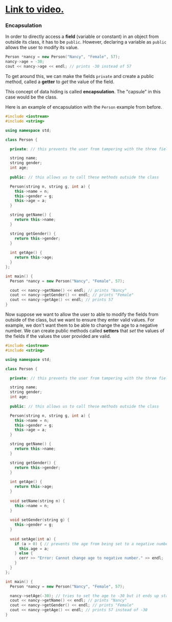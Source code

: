 # [Link to video.](https://www.youtube.com/watch?v=KN07rl16w2M&list=PLVD25niNi0Bklbh7Po--kFFLXFxxoIDUJ&index=23)

### Encapsulation

In order to directly access a **field** (variable or constant) in an object from outside its class, it has to be `public`. However, declaring a variable as `public` allows the user to modify its value. 

```cpp
Person *nancy = new Person("Nancy", "Female", 57);
nancy->age = -30;
cout << nancy->age << endl; // prints -30 instead of 57
```

To get around this, we can make the fields `private` and create a public method, called a **getter** to *get* the value of the field.

This concept of data hiding is called **encapsulation**. The "capsule" in this case would be the class.

Here is an example of encapsulation with the `Person` example from before.

```cpp
#include <iostream>
#include <string>

using namespace std;

class Person {

  private: // this prevents the user from tampering with the three fields

  string name; 
  string gender;
  int age;
  
  public: // this allows us to call these methods outside the class

  Person(string n, string g, int a) {
    this->name = n;
    this->gender = g;
    this->age = a;
  }

  string getName() {
    return this->name;
  }

  string getGender() {
    return this->gender;
  }
	
  int getAge() {
    return this->age;
  }
};

int main() {
  Person *nancy = new Person("Nancy", "Female", 57);

  cout << nancy->getName() << endl; // prints "Nancy"
  cout << nancy->getGender() << endl; // prints "Female"
  cout << nancy->getAge() << endl; // prints 57
} 
```

Now suppose we want to allow the user to able to modify the fields from outside of the class, but we want to ensure they enter valid values. For example, we don't want them to be able to change the age to a negative number. We can create public methods called **setters** that *set* the values of the fields if the values the user provided are valid.


```cpp
#include <iostream>
#include <string>

using namespace std;

class Person {

  private: // this prevents the user from tampering with the three fields

  string name; 
  string gender;
  int age;
  
  public: // this allows us to call these methods outside the class

  Person(string n, string g, int a) {
    this->name = n;
    this->gender = g;
    this->age = a;
  }

  string getName() {
    return this->name;
  }

  string getGender() {
    return this->gender;
  }
	
  int getAge() {
    return this->age;
  }
  
  void setName(string n) {
    this->name = n;
  }
	
  void setGender(string g) {
    this->gender = g;
  }
	
  void setAge(int a) {
    if (a > 0) { // prevents the age from being set to a negative number
      this.age = a;
    } else {
      cerr >> "Error: Cannot change age to negative number." >> endl;
    }
  }
};

int main() {
  Person *nancy = new Person("Nancy", "Female", 57);

  nancy->setAge(-30); // tries to set the age to -30 but it ends up staying at 57
  cout << nancy->getName() << endl; // prints "Nancy"
  cout << nancy->getGender() << endl; // prints "Female"
  cout << nancy->getAge() << endl; // prints 57 instead of -30
}
```
